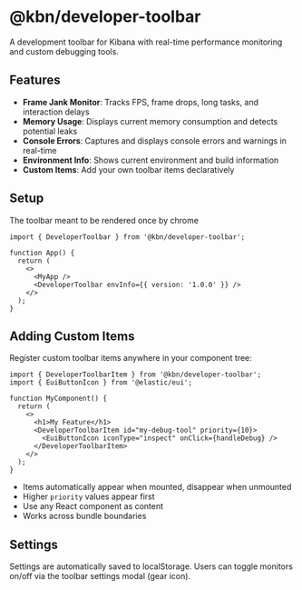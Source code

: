 # @kbn/developer-toolbar

A development toolbar for Kibana with real-time performance monitoring and custom debugging tools.

## Features

- **Frame Jank Monitor**: Tracks FPS, frame drops, long tasks, and interaction delays
- **Memory Usage**: Displays current memory consumption and detects potential leaks
- **Console Errors**: Captures and displays console errors and warnings in real-time
- **Environment Info**: Shows current environment and build information
- **Custom Items**: Add your own toolbar items declaratively

## Setup

The toolbar meant to be rendered once by chrome

```tsx
import { DeveloperToolbar } from '@kbn/developer-toolbar';

function App() {
  return (
    <>
      <MyApp />
      <DeveloperToolbar envInfo={{ version: '1.0.0' }} />
    </>
  );
}
```

## Adding Custom Items

Register custom toolbar items anywhere in your component tree:

```tsx
import { DeveloperToolbarItem } from '@kbn/developer-toolbar';
import { EuiButtonIcon } from '@elastic/eui';

function MyComponent() {
  return (
    <>
      <h1>My Feature</h1>
      <DeveloperToolbarItem id="my-debug-tool" priority={10}>
        <EuiButtonIcon iconType="inspect" onClick={handleDebug} />
      </DeveloperToolbarItem>
    </>
  );
}
```

- Items automatically appear when mounted, disappear when unmounted
- Higher `priority` values appear first
- Use any React component as content
- Works across bundle boundaries

## Settings

Settings are automatically saved to localStorage. Users can toggle monitors on/off via the toolbar settings modal (gear icon).
